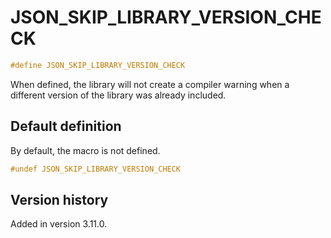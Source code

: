# JSON_SKIP_LIBRARY_VERSION_CHECK

```cpp
#define JSON_SKIP_LIBRARY_VERSION_CHECK
```

When defined, the library will not create a compiler warning when a different version of the library was already
included.

## Default definition

By default, the macro is not defined.

```cpp
#undef JSON_SKIP_LIBRARY_VERSION_CHECK
```

## Version history

Added in version 3.11.0.
